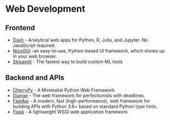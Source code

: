 # Web Development

## Frontend

- [Dash](https://github.com/plotly/dash) - Analytical web apps for Python, R, Julia, and Jupyter. No JavaScript required.
- [NiceGUI](https://nicegui.io/) -an easy-to-use, Python-based UI framework, which shows up in your web browser.
- [Streamlit](https://streamlit.io/) - The fastest way to build custom ML tools

## Backend and APIs


- [CherryPy](https://cherrypy.org/) - A Minimalist Python Web Framework
- [Django](https://www.djangoproject.com/) - The web framework for perfectionists with deadlines.
- [FastApi](https://fastapi.tiangolo.com/) - A modern, fast (high-performance), web framework for building APIs with Python 3.6+ based on standard Python type hints.
- [Flask](https://flask.palletsprojects.com/) - A lightweight WSGI web application framework
